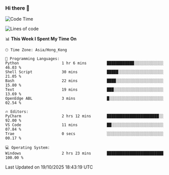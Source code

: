 ### Hi there 👋

<!--
**RoiexLee/RoiexLee** is a ✨ _special_ ✨ repository because its `README.md` (this file) appears on your GitHub profile.

Here are some ideas to get you started:

- 🔭 I’m currently working on ...
- 🌱 I’m currently learning ...
- 👯 I’m looking to collaborate on ...
- 🤔 I’m looking for help with ...
- 💬 Ask me about ...
- 📫 How to reach me: ...
- 😄 Pronouns: ...
- ⚡ Fun fact: ...
-->

<!--START_SECTION:waka-->
![Code Time](http://img.shields.io/badge/Code%20Time-1%2C233%20hrs%2023%20mins-blue)

![Lines of code](https://img.shields.io/badge/From%20Hello%20World%20I%27ve%20Written-41.6%20thousand%20lines%20of%20code-blue)

📊 **This Week I Spent My Time On** 

```text
🕑︎ Time Zone: Asia/Hong_Kong

💬 Programming Languages: 
Python                   1 hr 6 mins         ████████████░░░░░░░░░░░░░   46.03 % 
Shell Script             30 mins             █████░░░░░░░░░░░░░░░░░░░░   21.05 % 
Bash                     22 mins             ████░░░░░░░░░░░░░░░░░░░░░   15.80 % 
Text                     19 mins             ███░░░░░░░░░░░░░░░░░░░░░░   13.69 % 
OpenEdge ABL             3 mins              █░░░░░░░░░░░░░░░░░░░░░░░░   02.54 % 

🔥 Editors: 
PyCharm                  2 hrs 12 mins       ███████████████████████░░   92.00 % 
VS Code                  11 mins             ██░░░░░░░░░░░░░░░░░░░░░░░   07.84 % 
Trae                     0 secs              ░░░░░░░░░░░░░░░░░░░░░░░░░   00.17 % 

💻 Operating System: 
Windows                  2 hrs 23 mins       █████████████████████████   100.00 % 
```


 Last Updated on 19/10/2025 18:43:19 UTC
<!--END_SECTION:waka-->

